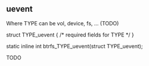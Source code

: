 ## uevent

Where TYPE can be vol, device, fs, ... (TODO)

struct TYPE_uevent {
	/* required fields for TYPE */
}

static inline int btrfs_TYPE_uevent(struct TYPE_uevent);

TODO
